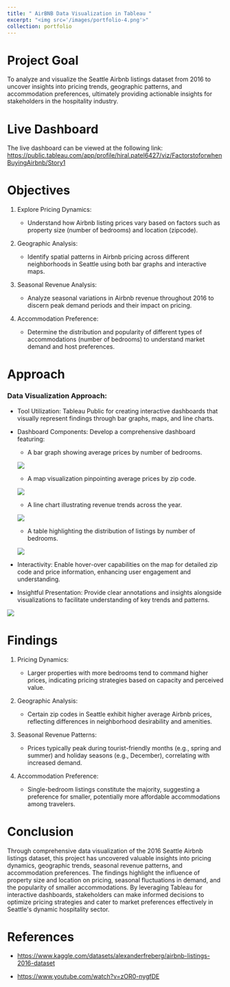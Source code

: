 ```yaml
---
title: " AirBNB Data Visualization in Tableau "
excerpt: "<img src='/images/portfolio-4.png'>"
collection: portfolio
---
```

# Project Goal

To analyze and visualize the Seattle Airbnb listings dataset from 2016 to uncover insights into pricing trends, geographic patterns, and accommodation preferences, ultimately providing actionable insights for stakeholders in the hospitality industry.

# Live Dashboard

The live dashboard can be viewed at the following link: <https://public.tableau.com/app/profile/hiral.patel6427/viz/FactorstoforwhenBuyingAirbnb/Story1>


# Objectives

1. Explore Pricing Dynamics:

    * Understand how Airbnb listing prices vary based on factors such as property size (number of bedrooms) and location (zipcode).

2. Geographic Analysis:

    * Identify spatial patterns in Airbnb pricing across different neighborhoods in Seattle using both bar graphs and interactive maps.

3. Seasonal Revenue Analysis:

    * Analyze seasonal variations in Airbnb revenue throughout 2016 to discern peak demand periods and their impact on pricing.

4. Accommodation Preference:

    * Determine the distribution and popularity of different types of accommodations (number of bedrooms) to understand market demand and host preferences.

# Approach

### Data Visualization Approach:

* Tool Utilization: Tableau Public for creating interactive dashboards that visually represent findings through bar graphs, maps, and line charts.

* Dashboard Components: Develop a comprehensive dashboard featuring:

    - A bar graph showing average prices by number of bedrooms.

    <a href='/images/Price-per-Bedroom.png' target='_blank'><image src='/images/Price-per-Bedroom.png' /></a>

    - A map visualization pinpointing average prices by zip code.

    <a href='/images/average-price-per-zip-code.png' target='_blank'><image src='/images/average-price-per-zip-code.png' /></a>

    - A line chart illustrating revenue trends across the year.

    <a href='/images/Revenue-per-Year.png' target='_blank'><image src='/images/Revenue-per-Year.png' /></a>

    - A table highlighting the distribution of listings by number of bedrooms.

    <a href='/images/Count-of-Distinct-bedroom.png' target='_blank'><image src='/images/Count-of-Distinct-bedroom.png' /></a>

* Interactivity: Enable hover-over capabilities on the map for detailed zip code and price information, enhancing user engagement and understanding.

* Insightful Presentation: Provide clear annotations and insights alongside visualizations to facilitate understanding of key trends and patterns.

<a href='/images/Dashboard.png' target='_blank'><image src='/images/Dashboard.png' /></a>

# Findings

1. Pricing Dynamics:

    * Larger properties with more bedrooms tend to command higher prices, indicating pricing strategies based on capacity and perceived value.

2. Geographic Analysis:

    * Certain zip codes in Seattle exhibit higher average Airbnb prices, reflecting differences in neighborhood desirability and amenities.

3. Seasonal Revenue Patterns:

    * Prices typically peak during tourist-friendly months (e.g., spring and summer) and holiday seasons (e.g., December), correlating with increased demand.

4. Accommodation Preference:

    * Single-bedroom listings constitute the majority, suggesting a preference for smaller, potentially more affordable accommodations among travelers.

    
# Conclusion

Through comprehensive data visualization of the 2016 Seattle Airbnb listings dataset, this project has uncovered valuable insights into pricing dynamics, geographic trends, seasonal revenue patterns, and accommodation preferences. The findings highlight the influence of property size and location on pricing, seasonal fluctuations in demand, and the popularity of smaller accommodations. By leveraging Tableau for interactive dashboards, stakeholders can make informed decisions to optimize pricing strategies and cater to market preferences effectively in Seattle's dynamic hospitality sector.

# References

 - <https://www.kaggle.com/datasets/alexanderfreberg/airbnb-listings-2016-dataset>

 - <https://www.youtube.com/watch?v=zOR0-nygfDE>